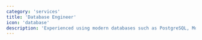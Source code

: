 ```yaml
---
category: 'services'
title: 'Database Engineer'
icon: 'database'
description: 'Experienced using modern databases such as PostgreSQL, MongoDB and Firebase. Comfortable developing using ORM like Prisma, Mongoose and TypeORM so that I can build faster and make fewer errors.'
---
```


